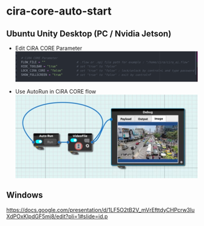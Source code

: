 # cira-core-auto-start

## Ubuntu Unity Desktop (PC / Nvidia Jetson)
- Edit CiRA CORE Parameter
![cira_core_param](https://github.com/CiRA-AMI/cira-core-auto-start/blob/main/pic/parameter.png?raw=true?inline=false)

- Use AutoRun in CiRA CORE flow
![auto_run](https://github.com/CiRA-AMI/cira-core-auto-start/blob/main/pic/autorun.jpg?raw=true?inline=false)


## Windows
https://docs.google.com/presentation/d/1LF5O2tB2V_mVrEfttdyCHPcrw3IuXdPOxKlpdGF5mj8/edit?pli=1#slide=id.p

